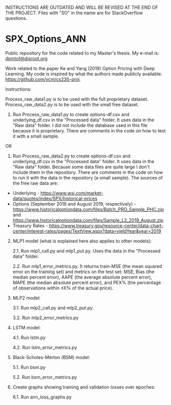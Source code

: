 INSTRUCTIONS ARE OUTDATED AND WILL BE REVISED AT THE END OF THE PROJECT. Files with "SO" in the name are for StackOverflow questions.

# SPX_Options_ANN
Public repository for the code related to my Master's thesis. My e-mail is: dpintof@disroot.org

Work related to the paper Ke and Yang (2019) Option Pricing with Deep Learning. My code is inspired by what the authors made publicly available: https://github.com/ycm/cs230-proj.

Instructions:

Process_raw_data1.py is to be used with the full proprietary dataset. Process_raw_data2.py is to be used with the small free dataset.

1. Run Process_raw_data1.py to create options-df.csv and underlying_df.csv in the "Processed data" folder. It uses data in the "Raw data" folder.
I did not include the database used in this file because it is proprietary. There are comments in the code on how to test it with a small sample.

OR

1. Run Process_raw_data2.py to create options-df.csv and underlying_df.csv in the "Processed data" folder. It uses data in the "Raw data" folder. Because some data files are quite large I don't include them in the repository. There are comments in the code on how to run it with the data in the repository (a small sample). The sources of the free raw data are:
 * Underlying - https://www.wsj.com/market-data/quotes/index/SPX/historical-prices
 * Options (September 2018 and August 2019, respectively) - https://www.historicaloptiondata.com/files/Batch_PRO_Sample_PHC.zip and https://www.historicaloptiondata.com/files/Sample_L2_2019_August.zip
 * Treasury Rates - https://www.treasury.gov/resource-center/data-chart-center/interest-rates/pages/TextView.aspx?data=yieldYear&year=2019  

2. MLP1 model (what is explained here also applies to other models): 

    2.1. Run mlp1_call.py and mlp1_put.py. Uses the data in the "Processed data" folder.

    2.2. Run mlp1_error_metrics.py. It returns train-MSE (the mean squared error on the training set) and metrics on the test set: MSE, Bias (the median percent error), AAPE (the average absolute percent error), MAPE (the median absolute percent error), and PEX% (the percentage of observations within ±X% of the actual price).   
 
3. MLP2 model: 
        
    3.1. Run mlp2_call.py and mlp2_put.py.
       		
    3.2. Run mlp2_error_metrics.py

4. LSTM model:
        
    4.1. Run lstm.py

    4.2. Run lstm_error_metrics.py

5. Black-Scholes-Merton (BSM) model:

    5.1. Run bsm.py

    5.2. Run bsm_error_metrics.py

6. Create graphs showing training and validation losses over epoches:

    6.1. Run ann_loss_graphs.py

